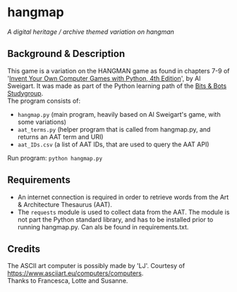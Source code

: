 # hangmap
*A digital heritage / archive themed variation on hangman*

## Background & Description
This game is a variation on the HANGMAN game as found in chapters 7-9 of '[Invent Your Own Computer Games with Python, 4th Edition](https://inventwithpython.com/invent4thed/)', by Al Sweigart. It was made as part of the Python learning path of the [Bits & Bots Studygroup](https://github.com/Lotte-W/Bits-and-Bots-study-group). \
The program consists of:
* `hangmap.py` (main program, heavily based on Al Sweigart's game, with some variations)
* `aat_terms.py` (helper program that is called from hangmap.py, and returns an AAT term and URI)
* `aat_IDs.csv` (a list of AAT IDs, that are used to query the AAT API)

Run program: `python hangmap.py`

## Requirements
* An internet connection is required in order to retrieve words from the Art & Architecture Thesaurus (AAT).
* The `requests` module is used to collect data from the AAT. The module is not part the Python standard library, and has to be installed prior to running hangmap.py. Can als be found in requirements.txt.

## Credits
The ASCII art computer is possibly made by 'LJ'. Courtesy of https://www.asciiart.eu/computers/computers. \
Thanks to Francesca, Lotte and Susanne.
